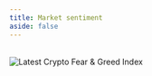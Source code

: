```yaml
---
title: Market sentiment
aside: false
---
```


<script src="https://widgets.coingecko.com/coingecko-coin-heatmap-widget.js"></script>
<coingecko-coin-heatmap-widget  height="600" locale="en"></coingecko-coin-heatmap-widget>

<br/>
<img src="https://alternative.me/crypto/fear-and-greed-index.png" alt="Latest Crypto Fear & Greed Index" />
